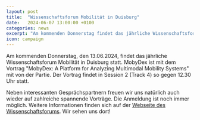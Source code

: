 ```yaml
---
layout: post
title:  "Wissenschaftsforum Mobilität in Duisburg"
date:   2024-06-07 13:00:00 +0100
categories: news
excerpt: "Am kommenden Donnerstag findet das jährliche Wissenschaftsforum Mobilität in Duisburg statt und wir sind dabei."
icon: campaign
---
```


Am kommenden Donnerstag, den 13.06.2024, findet das jährliche Wissenschaftsforum Mobilität in Duisburg statt. MobyDex ist mit dem Vortrag "MobyDex: A Platform for Analyzing Multimodal Mobility Systems" mit von der Partie. Der Vortrag findet in Session 2 (Track 4) so gegen 12.30 Uhr statt. 

Neben interessanten Gesprächspartnern freuen wir uns natürlich auch wieder auf zahlreiche spannende Vorträge. Die Anmeldung ist noch immer möglich. Weitere Informationen finden sich auf der [Webseite des Wissenschaftsforums](https://wifo-mobilitaet.de/). Wir sehen uns dort!
